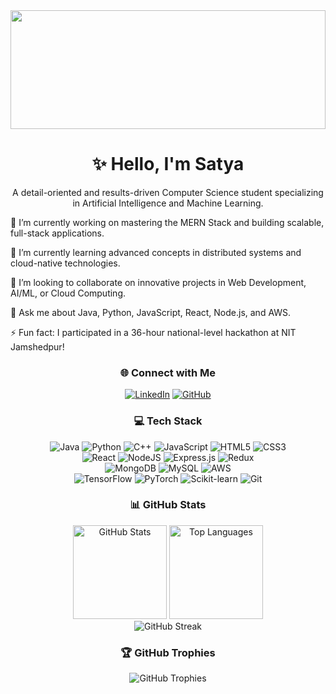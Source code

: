 <!-- Header Image -->

<img src="https://raw.githubusercontent.com/halfrost/halfrost/master/icons/header_.png" height="190px" width="100%" />

<!-- Introduction -->

<h1 align="center">✨ Hello, I'm Satya</h1>
<p align="center">
A detail-oriented and results-driven Computer Science student specializing in Artificial Intelligence and Machine Learning.
</p>

🔭 I’m currently working on mastering the MERN Stack and building scalable, full-stack applications.

🌱 I’m currently learning advanced concepts in distributed systems and cloud-native technologies.

👯 I’m looking to collaborate on innovative projects in Web Development, AI/ML, or Cloud Computing.

💬 Ask me about Java, Python, JavaScript, React, Node.js, and AWS.

⚡ Fun fact: I participated in a 36-hour national-level hackathon at NIT Jamshedpur!

<!-- Socials -->

<h3 align="center">🌐 Connect with Me</h3>
<p align="center">
<a href="https://www.linkedin.com/in/satya2812/" target="_blank"><img src="https://img.shields.io/badge/LinkedIn-%230077B5.svg?style=for-the-badge&logo=linkedin&logoColor=white" alt="LinkedIn"/></a>
<a href="https://github.com/satyalaxminarasimha" target="_blank"><img src="https://img.shields.io/badge/GitHub-%23121011.svg?style=for-the-badge&logo=github&logoColor=white" alt="GitHub"/></a>
</p>

<!-- Tech Stack -->

<h3 align="center">💻 Tech Stack</h3>
<p align="center">
<img src="https://img.shields.io/badge/java-%23ED8B00.svg?style=for-the-badge&logo=openjdk&logoColor=white" alt="Java"/>
<img src="https://img.shields.io/badge/python-3670A0?style=for-the-badge&logo=python&logoColor=ffdd54" alt="Python"/>
<img src="https://img.shields.io/badge/c++-%2300599C.svg?style=for-the-badge&logo=c%2B%2B&logoColor=white" alt="C++"/>
<img src="https://img.shields.io/badge/javascript-%23323330.svg?style=for-the-badge&logo=javascript&logoColor=%23F7DF1E" alt="JavaScript"/>
<img src="https://img.shields.io/badge/html5-%23E34F26.svg?style=for-the-badge&logo=html5&logoColor=white" alt="HTML5"/>
<img src="https://img.shields.io/badge/css3-%231572B6.svg?style=for-the-badge&logo=css3&logoColor=white" alt="CSS3"/>
<br/>
<img src="https://img.shields.io/badge/react-%2320232a.svg?style=for-the-badge&logo=react&logoColor=%2361DAFB" alt="React"/>
<img src="https://img.shields.io/badge/node.js-6DA55F?style=for-the-badge&logo=node.js&logoColor=white" alt="NodeJS"/>
<img src="https://img.shields.io/badge/express.js-%23404d59.svg?style=for-the-badge&logo=express&logoColor=%2361DAFB" alt="Express.js"/>
<img src="https://img.shields.io/badge/redux-%23764ABC.svg?style=for-the-badge&logo=redux&logoColor=white" alt="Redux"/>
<br/>
<img src="https://img.shields.io/badge/MongoDB-%234ea94b.svg?style=for-the-badge&logo=mongodb&logoColor=white" alt="MongoDB"/>
<img src="https://img.shields.io/badge/mysql-4479A1.svg?style=for-the-badge&logo=mysql&logoColor=white" alt="MySQL"/>
<img src="https://img.shields.io/badge/AWS-%23FF9900.svg?style=for-the-badge&logo=amazon-aws&logoColor=white" alt="AWS"/>
<br/>
<img src="https://img.shields.io/badge/TensorFlow-%23FF6F00.svg?style=for-the-badge&logo=TensorFlow&logoColor=white" alt="TensorFlow"/>
<img src="https://img.shields.io/badge/PyTorch-%23EE4C2C.svg?style=for-the-badge&logo=PyTorch&logoColor=white" alt="PyTorch"/>
<img src="https://img.shields.io/badge/scikit--learn-%23F7931E.svg?style=for-the-badge&logo=scikit-learn&logoColor=white" alt="Scikit-learn"/>
<img src="https://img.shields.io/badge/git-%23F05033.svg?style=for-the-badge&logo=git&logoColor=white" alt="Git"/>
</p>

<!-- GitHub Stats -->

<h3 align="center">📊 GitHub Stats</h3>
<p align="center">
<img height="150em" src="https://github-readme-stats.vercel.app/api?username=satyalaxminarasimha&theme=tokyonight&show_icons=true&hide_border=true&include_all_commits=true" alt="GitHub Stats"/>
<img height="150em" src="https://github-readme-stats.vercel.app/api/top-langs/?username=satyalaxminarasimha&theme=tokyonight&hide_border=true&layout=compact" alt="Top Languages"/>
<br/>
<img src="https://github-readme-streak-stats.herokuapp.com/?user=satyalaxminarasimha&theme=tokyonight&hide_border=true" alt="GitHub Streak"/>
</p>

<!-- GitHub Trophies -->

<h3 align="center">🏆 GitHub Trophies</h3>
<p align="center">
<img src="https://github-profile-trophy.vercel.app/?username=satyalaxminarasimha&theme=tokyonight&no-frame=false&no-bg=true&margin-w=4" alt="GitHub Trophies"/>
</p>
